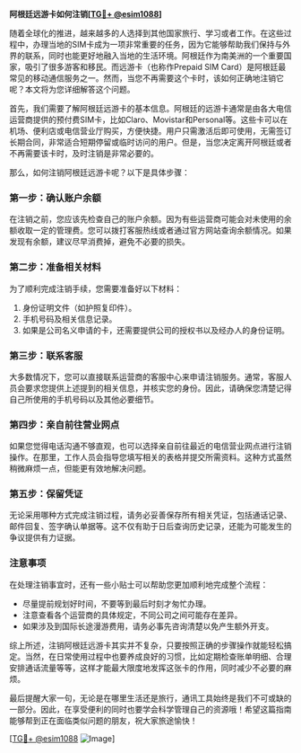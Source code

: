 **阿根廷远游卡如何注销[[TG💪+ @esim1088](https://t.me/s/esim1088)]**

随着全球化的推进，越来越多的人选择到其他国家旅行、学习或者工作。在这些过程中，办理当地的SIM卡成为一项非常重要的任务，因为它能够帮助我们保持与外界的联系，同时也能更好地融入当地的生活环境。阿根廷作为南美洲的一个重要国家，吸引了很多游客和移民。而远游卡（也称作Prepaid SIM Card）是阿根廷最常见的移动通信服务之一。然而，当您不再需要这个卡时，该如何正确地注销它呢？本文将为您详细解答这个问题。

首先，我们需要了解阿根廷远游卡的基本信息。阿根廷的远游卡通常是由各大电信运营商提供的预付费SIM卡，比如Claro、Movistar和Personal等。这些卡可以在机场、便利店或电信营业厅购买，方便快捷。用户只需激活后即可使用，无需签订长期合同，非常适合短期停留或临时访问的用户。但是，当您决定离开阿根廷或者不再需要该卡时，及时注销是非常必要的。

那么，如何注销阿根廷远游卡呢？以下是具体步骤：

### **第一步：确认账户余额**
在注销之前，您应该先检查自己的账户余额。因为有些运营商可能会对未使用的余额收取一定的管理费。您可以拨打客服热线或者通过官方网站查询余额情况。如果发现有余额，建议尽早消费掉，避免不必要的损失。

### **第二步：准备相关材料**
为了顺利完成注销手续，您需要准备好以下材料：
1. 身份证明文件（如护照复印件）。
2. 手机号码及相关信息记录。
3. 如果是公司名义申请的卡，还需要提供公司的授权书以及经办人的身份证明。

### **第三步：联系客服**
大多数情况下，您可以直接联系运营商的客服中心来申请注销服务。通常，客服人员会要求您提供上述提到的相关信息，并核实您的身份。因此，请确保您清楚记得自己所使用的手机号码以及其他必要细节。

### **第四步：亲自前往营业网点**
如果您觉得电话沟通不够直观，也可以选择亲自前往最近的电信营业网点进行注销操作。在那里，工作人员会指导您填写相关的表格并提交所需资料。这种方式虽然稍微麻烦一点，但能更有效地解决问题。

### **第五步：保留凭证**
无论采用哪种方式完成注销过程，请务必妥善保存所有相关凭证，包括通话记录、邮件回复、签字确认单据等。这不仅有助于日后查询历史记录，还能为可能发生的争议提供有力证据。

### **注意事项**
在处理注销事宜时，还有一些小贴士可以帮助您更加顺利地完成整个流程：
- 尽量提前规划好时间，不要等到最后时刻才匆忙办理。
- 注意查看各个运营商的具体规定，不同公司之间可能存在差异。
- 如果涉及到国际长途漫游费用，请务必事先咨询清楚以免产生额外开支。

综上所述，注销阿根廷远游卡其实并不复杂，只要按照正确的步骤操作就能轻松搞定。当然，在日常使用过程中也要养成良好的习惯，比如定期检查账单明细、合理安排通话流量等等，这样才能最大限度地发挥这张卡的作用，同时减少不必要的麻烦。

最后提醒大家一句，无论是在哪里生活还是旅行，通讯工具始终是我们不可或缺的一部分。因此，在享受便利的同时也要学会科学管理自己的资源哦！希望这篇指南能够帮到正在面临类似问题的朋友，祝大家旅途愉快！

[[TG💪+ @esim1088](https://t.me/s/esim1088) ![Image](https://i.postimg.cc/4NQfJmqS/Snipaste-2025-05-13-00-14-12.png)]